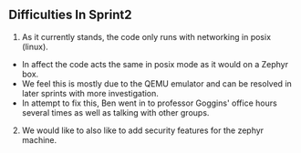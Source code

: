 ## Difficulties In Sprint2 

1. As it currently stands, the code only runs with networking in posix (linux). 
  * In affect the code acts the same in posix mode as it would on a Zephyr box.
  * We feel this is mostly due to the QEMU emulator and can be resolved in later sprints with more investigation. 
  * In attempt to fix this, Ben went in to professor Goggins' office hours several times as well as talking with other groups. 
2. We would like to also like to add security features for the zephyr machine.
